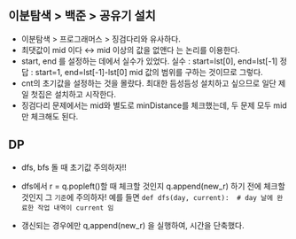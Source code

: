 ## 이분탐색 > 백준 > 공유기 설치

- 이분탐색 > 프로그래머스 > 징검다리와 유사하다.
- 최댓값이 mid 이다 ↔️ mid 이상의 값을 없앤다 는 논리를 이용한다.
- start, end 를 설정하는 데에서 실수가 있었다.
  실수 : start=lst[0],    end=lst[-1]
  정답 : start=1,   end=lst[-1]-lst[0]
  mid 값의 범위를 구하는 것이므로 그렇다.
- cnt의 초기값을 설정하는 것을 몰랐다.
  최대한 듬성듬성 설치하고 싶으므로 일단 제일 첫집은 설치하고 시작한다.
- 징검다리 문제에서는 mid와 별도로 minDistance를 체크했는데,
  두 문제 모두 mid만 체크해도 된다.



## DP 

- dfs, bfs 돌 때 초기값 주의하자!!

- dfs에서 r = q.popleft()할 때 체크할 것인지
  q.append(new_r) 하기 전에 체크할 것인지 그 `기준`에 주의하자!
  예를 들면 `def dfs(day, current):  # day 날에 완료한 작업 내역이 current 임`
- 갱신되는 경우에만 q,append(new_r) 을 실행하여, 시간을 단축했다.

